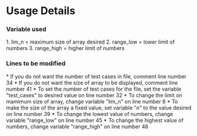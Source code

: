 <h1>Usage Details</h1>

<h3>Variable used</h3>
1. lim_n 		= 		maximum size of array desired
2. range_low 	= 		lower limit of numbers
3. range_high	= 		higher limit of numbers

<h3>Lines to be modified</h3>
* If you do not want the number of test cases in file, comment line number 34
* If you do not want the size of array to be displayed, comment line number 41
* To set the number of test cases for the file, set the variable "test_cases" to desired value on line number 32
* To change the limit on mamimum size of array, change variable "lim_n" on line number 8
* To make the size of the array a fixed value, set variable "n" to the value desired on line number 39
* To change the lowest value of numbers, change variable "range_low" on line number 45
* To change the highest value of numbers, change variable "range_high" on line number 46
